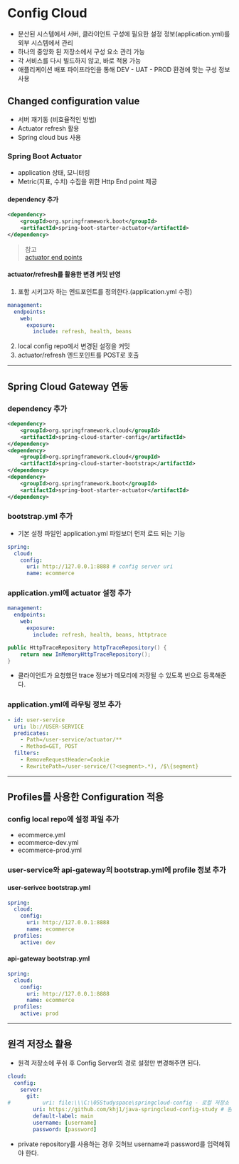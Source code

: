 # Config Cloud
- 분산된 시스템에서 서버, 클라이언트 구성에 필요한 설정 정보(application.yml)를 외부 시스템에서 관리
- 하나의 중앙화 된 저장소에서 구성 요소 관리 가능
- 각 서비스를 다시 빌드하지 않고, 바로 적용 가능
- 애플리케이션 배포 파이프라인을 통해 DEV - UAT - PROD 환경에 맞는 구성 정보 사용

## Changed configuration value
- 서버 재기동 (비효율적인 방법)
- Actuator refresh 활용
- Spring cloud bus 사용

### Spring Boot Actuator
- application 상태, 모니터링
- Metric(지표, 수치) 수집을 위한 Http End point 제공

#### dependency 추가
```xml
<dependency>
    <groupId>org.springframework.boot</groupId>
    <artifactId>spring-boot-starter-actuator</artifactId>
</dependency>
```

> 참고<br>
> [actuator end points](https://docs.spring.io/spring-boot/docs/current/reference/html/actuator.html#actuator.endpoints)

#### actuator/refresh를 활용한 변경 커밋 반영
1. 포함 시키고자 하는 엔드포인트를 정의한다.(application.yml 수정)
```yml
management:
  endpoints:
    web:
      exposure:
        include: refresh, health, beans
```

2. local config repo에서 변경된 설정을 커밋
3. actuator/refresh 엔드포인트를 POST로 호출

---

## Spring Cloud Gateway 연동

### dependency 추가
```xml
<dependency>
    <groupId>org.springframework.cloud</groupId>
    <artifactId>spring-cloud-starter-config</artifactId>
</dependency>
<dependency>
    <groupId>org.springframework.cloud</groupId>
    <artifactId>spring-cloud-starter-bootstrap</artifactId>
</dependency>
<dependency>
    <groupId>org.springframework.boot</groupId>
    <artifactId>spring-boot-starter-actuator</artifactId>
</dependency>
```

### bootstrap.yml 추가
- 기본 설정 파일인 application.yml 파일보더 먼저 로드 되는 기능
```yml
spring:
  cloud:
    config:
      uri: http://127.0.0.1:8888 # config server uri
      name: ecommerce
```

### application.yml에 actuator 설정 추가
```yml
management:
  endpoints:
    web:
      exposure:
        include: refresh, health, beans, httptrace
```
```java
public HttpTraceRepository httpTraceRepository() {
    return new InMemoryHttpTraceRepository();
}
```
- 클라이언트가 요청했던 trace 정보가 메모리에 저장될 수 있도록 빈으로 등록해준다.

### application.yml에 라우팅 정보 추가
```yml
- id: user-service
  uri: lb://USER-SERVICE
  predicates:
    - Path=/user-service/actuator/**
    - Method=GET, POST
  filters:
    - RemoveRequestHeader=Cookie
    - RewritePath=/user-service/(?<segment>.*), /$\{segment}
```

---

## Profiles를 사용한 Configuration 적용
### config local repo에 설정 파일 추가
- ecommerce.yml
- ecommerce-dev.yml
- ecommerce-prod.yml

### user-service와 api-gateway의 bootstrap.yml에 profile 정보 추가
#### user-serivce bootstrap.yml
```yml
spring:
  cloud:
    config:
      uri: http://127.0.0.1:8888
      name: ecommerce
  profiles:
    active: dev
```

#### api-gateway bootstrap.yml
```yml
spring:
  cloud:
    config:
      uri: http://127.0.0.1:8888
      name: ecommerce
  profiles:
    active: prod
```

---

## 원격 저장소 활용
- 원격 저장소에 푸쉬 후 Config Server의 경로 설정만 변경해주면 된다.

```yml
cloud:
  config:
    server:
      git:
#          uri: file:\\\C:\05Studyspace\springcloud-config - 로컬 저장소
        uri: https://github.com/khj1/java-springcloud-config-study # 원격 저장소
        default-label: main
        username: [username]
        password: [password]
```
- private repository를 사용하는 경우 깃허브 username과 password를 입력해줘야 한다.